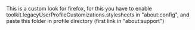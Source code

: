 This is a custom look for firefox, for this you have to enable
	 toolkit.legacyUserProfileCustomizations.stylesheets
in "about:config", and paste this folder in profile directory (first link in "about:support")
